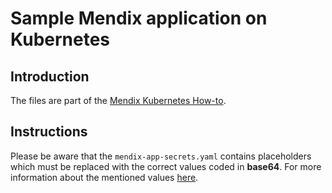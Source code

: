 # Sample Mendix application on Kubernetes

## Introduction

The files are part of the [Mendix Kubernetes How-to]().

## Instructions

Please be aware that the ```mendix-app-secrets.yaml``` contains placeholders which must be replaced with the correct values coded in **base64**. For more information about the mentioned values [here](https://github.com/mendix/cf-mendix-buildpack).
